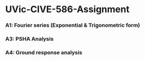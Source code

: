 # UVic-CIVE-586-Assignment

### A1: Fourier series (Exponential & Trigonometric form)
### A3: PSHA Analysis
### A4: Ground response analysis

